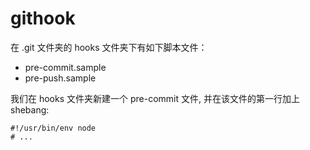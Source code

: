 # githook

在 .git 文件夹的 hooks 文件夹下有如下脚本文件：

- pre-commit.sample
- pre-push.sample

我们在 hooks 文件夹新建一个 pre-commit 文件, 并在该文件的第一行加上 shebang:

```
#!/usr/bin/env node
# ...
```